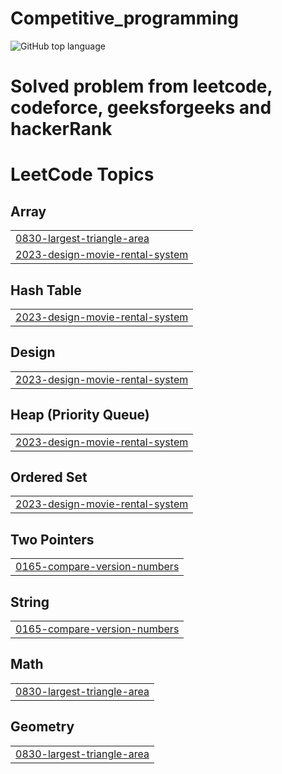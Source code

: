 # Competitive_programming
![GitHub top language](https://img.shields.io/github/languages/top/Usmaelabdureman/Competitive_programming)
<h1>Solved problem from leetcode, codeforce, geeksforgeeks and hackerRank </h1>

<!---LeetCode Topics Start-->
# LeetCode Topics
## Array
|  |
| ------- |
| [0830-largest-triangle-area](https://github.com/Usmaelabdureman/Competitive_programming/tree/master/0830-largest-triangle-area) |
| [2023-design-movie-rental-system](https://github.com/Usmaelabdureman/Competitive_programming/tree/master/2023-design-movie-rental-system) |
## Hash Table
|  |
| ------- |
| [2023-design-movie-rental-system](https://github.com/Usmaelabdureman/Competitive_programming/tree/master/2023-design-movie-rental-system) |
## Design
|  |
| ------- |
| [2023-design-movie-rental-system](https://github.com/Usmaelabdureman/Competitive_programming/tree/master/2023-design-movie-rental-system) |
## Heap (Priority Queue)
|  |
| ------- |
| [2023-design-movie-rental-system](https://github.com/Usmaelabdureman/Competitive_programming/tree/master/2023-design-movie-rental-system) |
## Ordered Set
|  |
| ------- |
| [2023-design-movie-rental-system](https://github.com/Usmaelabdureman/Competitive_programming/tree/master/2023-design-movie-rental-system) |
## Two Pointers
|  |
| ------- |
| [0165-compare-version-numbers](https://github.com/Usmaelabdureman/Competitive_programming/tree/master/0165-compare-version-numbers) |
## String
|  |
| ------- |
| [0165-compare-version-numbers](https://github.com/Usmaelabdureman/Competitive_programming/tree/master/0165-compare-version-numbers) |
## Math
|  |
| ------- |
| [0830-largest-triangle-area](https://github.com/Usmaelabdureman/Competitive_programming/tree/master/0830-largest-triangle-area) |
## Geometry
|  |
| ------- |
| [0830-largest-triangle-area](https://github.com/Usmaelabdureman/Competitive_programming/tree/master/0830-largest-triangle-area) |
<!---LeetCode Topics End-->